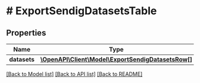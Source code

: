 # # ExportSendigDatasetsTable

## Properties

Name | Type | Description | Notes
------------ | ------------- | ------------- | -------------
**datasets** | [**\OpenAPI\Client\Model\ExportSendigDatasetsRow[]**](ExportSendigDatasetsRow.md) |  | [optional]

[[Back to Model list]](../../README.md#models) [[Back to API list]](../../README.md#endpoints) [[Back to README]](../../README.md)
